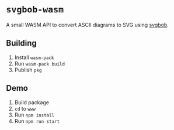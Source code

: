 `svgbob-wasm`
=============
A small WASM API to convert ASCII diagrams to SVG using [svgbob](https://github.com/ivanceras/svgbob).

## Building
1. Install `wasm-pack`
2. Run `wasm-pack build`
3. Publish `pkg`

## Demo
1. Build package
2. `cd` to `www`
3. Run `npm install`
4. Run `npm run start`
